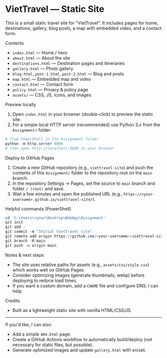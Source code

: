 # VietTravel — Static Site

This is a small static travel site for "VietTravel". It includes pages for home, destinations, gallery, blog posts, a map with embedded video, and a contact form.

Contents
- `index.html` — Home / hero
- `about.html` — About the site
- `destinations.html` — Destination pages and itineraries
- `gallery.html` — Photo gallery
- `blog.html`, `post-1.html`, `post-2.html` — Blog and posts
- `map.html` — Embedded map and video
- `contact.html` — Contact form
- `policy.html` — Privacy & policy page
- `assets/` — CSS, JS, icons, and images

Preview locally
1. Open `index.html` in your browser (double-click) to preview the static site.
2. For a simple local HTTP server (recommended) use Python 3.x from the `Assignment/` folder:

```powershell
# from PowerShell in the Assignment folder
python -m http.server 8000
# then open http://localhost:8000 in your browser
```

Deploy to GitHub Pages
1. Create a new GitHub repository (e.g., `viettravel-site`) and push the contents of this `Assignment/` folder to the repository root on the `main` branch.
2. In the repository Settings → Pages, set the source to `main` branch and folder `/ (root)` and save.
3. Wait a few minutes and open the published URL (e.g., `https://<your-username>.github.io/viettravel-site/`).

Helpful commands (PowerShell)
```powershell
cd 'C:\Users\<you>\Desktop\WebApp\Assignment'
git init
git add .
git commit -m "Initial VietTravel site"
git remote add origin https://github.com/<your-username>/viettravel-site.git
git branch -M main
git push -u origin main
```

Notes & next steps
- The site uses relative paths for assets (e.g., `assets/css/style.css`) which works well on GitHub Pages.
- Consider optimizing images (generate thumbnails, webp) before deploying to reduce load times.
- If you want a custom domain, add a `CNAME` file and configure DNS; I can help.

Credits
- Built as a lightweight static site with vanilla HTML/CSS/JS.

---
If you'd like, I can also:
- Add a simple `404.html` page.
- Create a GitHub Actions workflow to automatically build/deploy (not necessary for static files, but possible).
- Generate optimized images and update `gallery.html` with srcset.
